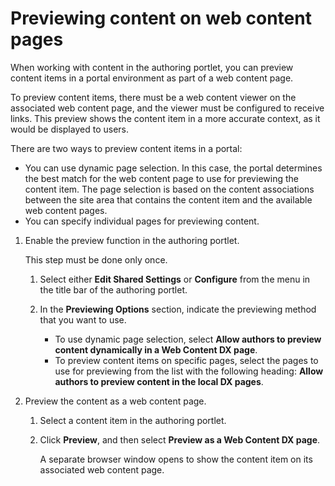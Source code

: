 # Previewing content on web content pages

When working with content in the authoring portlet, you can preview content items in a portal environment as part of a web content page.

To preview content items, there must be a web content viewer on the associated web content page, and the viewer must be configured to receive links. This preview shows the content item in a more accurate context, as it would be displayed to users.

There are two ways to preview content items in a portal:

-   You can use dynamic page selection. In this case, the portal determines the best match for the web content page to use for previewing the content item. The page selection is based on the content associations between the site area that contains the content item and the available web content pages.
-   You can specify individual pages for previewing content.

1.  Enable the preview function in the authoring portlet.

    This step must be done only once.

    1.  Select either **Edit Shared Settings** or **Configure** from the menu in the title bar of the authoring portlet.

    2.  In the **Previewing Options** section, indicate the previewing method that you want to use.

        -   To use dynamic page selection, select **Allow authors to preview content dynamically in a Web Content DX page**.
        -   To preview content items on specific pages, select the pages to use for previewing from the list with the following heading: **Allow authors to preview content in the local DX pages**.
2.  Preview the content as a web content page.

    1.  Select a content item in the authoring portlet.

    2.  Click **Preview**, and then select **Preview as a Web Content DX page**.

        A separate browser window opens to show the content item on its associated web content page.



